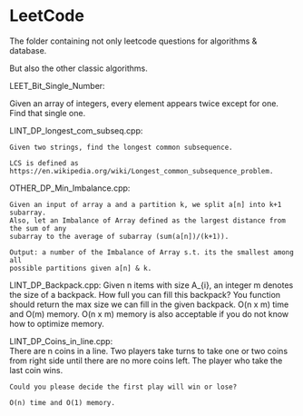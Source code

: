 # LeetCode
The folder containing not only leetcode questions for algorithms & database.

But also the other classic algorithms.


LEET_Bit_Single_Number:

Given an array of integers, every element appears twice except for one. Find that single one.


LINT_DP_longest_com_subseq.cpp:
    
    Given two strings, find the longest common subsequence.

    LCS is defined as https://en.wikipedia.org/wiki/Longest_common_subsequence_problem.  

OTHER_DP_Min_Imbalance.cpp:

    Given an input of array a and a partition k, we split a[n] into k+1 subarray. 
    Also, let an Imbalance of Array defined as the largest distance from the sum of any
    subarray to the average of subarray (sum(a[n])/(k+1)).

    Output: a number of the Imbalance of Array s.t. its the smallest among all
    possible partitions given a[n] & k.


LINT_DP_Backpack.cpp:
    Given n items with size A_{i}, an integer m denotes the size of a backpack. How full you can fill this backpack? 
    You function should return the max size we can fill in the given backpack. 
    O(n x m) time and O(m) memory. 
    O(n x m) memory is also acceptable if you do not know how to optimize memory.

LINT_DP_Coins_in_line.cpp:  
    There are n coins in a line. Two players take turns to take one or two coins from right side until there are no more coins left. The player who take the last coin wins.

    Could you please decide the first play will win or lose?

    O(n) time and O(1) memory.  



